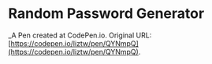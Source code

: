 # Random Password Generator
 _A Pen created at CodePen.io. Original URL: [https://codepen.io/liztw/pen/QYNmpQ](https://codepen.io/liztw/pen/QYNmpQ).

 